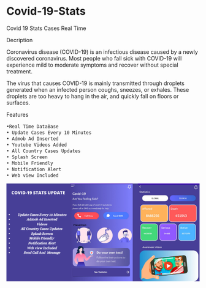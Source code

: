 # Covid-19-Stats

Covid 19 Stats Cases Real Time 

Decription

Coronavirus disease (COVID-19) is an infectious disease caused by a newly discovered coronavirus.
Most people who fall sick with COVID-19 will experience mild to moderate symptoms and recover without special treatment.


The virus that causes COVID-19 is mainly transmitted through droplets generated when an infected person coughs, sneezes, or exhales. 
These droplets are too heavy to hang in the air, and quickly fall on floors or surfaces.

Features

    •Real Time DataBase
    • Update Cases Every 10 Minutes
    • Admob Ad Inserted
    • Youtube Videos Added
    • All Country Cases Updates 
    • Splash Screen
    • Mobile Friendly 
    • Notification Alert
    • Web view Included
    
    

![](screen.png)



